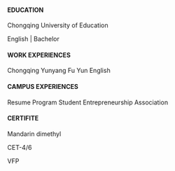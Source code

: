 

#### **EDUCATION** 

Chongqing University of Education 

English |  Bachelor

#### **WORK EXPERIENCES**

Chongqing Yunyang Fu Yun English

#### **CAMPUS EXPERIENCES**

Resume Program Student Entrepreneurship Association

#### **CERTIFITE**

Mandarin dimethyl 

CET-4/6

VFP